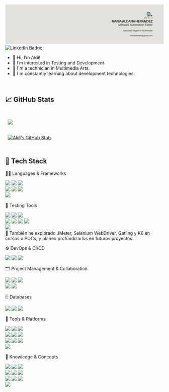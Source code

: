 [![Aldi's GitHub Banner](./assets/github_header.png)](https://www.linkedin.com/in/marialdanahz/)
[![LinkedIn Badge](https://img.shields.io/badge/LinkedIn-Profile-informational?style=flat&logo=linkedin&logoColor=black&color=e4e2dd)](https://www.linkedin.com/in/marialdanahz/)

- 👋 Hi, I’m Aldi!
- 👀 I’m interested in Testing and Development 
- 🎨 I´m a technician in Multimedia Arts.
- 🌱 I´m constantly learning about development technologies.

<!---
aldimhernandez/aldimhernandez is a ✨ special ✨ repository because its `README.md` (this file) appears on your GitHub profile.
You can click the Preview link to take a look at your changes.
--->
<br>

## &#x1f4c8; GitHub Stats

<br>
  <a href="https://github.com/aldimhernandez">
    <img align="center" style="margin:0.5rem" src="https://github-readme-stats.vercel.app/api/top-langs/?username=aldimhernandez&hide=html,css&title_color=ffffff&text_color=c9cacc&icon_color=4AB197&bg_color=1A2B34" />
  </a>
<br>
<br>
  <a href="https://github.com/aldimhernandez">
    <img align="center" style="margin:0.5rem" src="https://github-readme-stats.vercel.app/api?username=aldimhernandez&show_icons=true&line_height=27&count_private=true&title_color=ffffff&text_color=c9cacc&icon_color=4AB097&bg_color=1A2B34" alt="Aldi's GitHub Stats" />
  </a>
<br>

<br>

## 🚀 Tech Stack

🧑‍💻 Languages & Frameworks
<p> 
  <img src="https://img.shields.io/badge/Code-JavaScript-informational?style=flat&logo=javascript&logoColor=white&color=e4e2dd"/> 
  <img src="https://img.shields.io/badge/Code-TypeScript-informational?style=flat&logo=typescript&logoColor=white&color=e4e2dd"/> 
  <img src="https://img.shields.io/badge/Code-Java-informational?style=flat&logo=java&logoColor=white&color=e4e2dd"/> 
  <br> 
  <img src="https://img.shields.io/badge/Code-HTML5-informational?style=flat&logo=html5&logoColor=white&color=e4e2dd"/> 
  <img src="https://img.shields.io/badge/Code-CSS3-informational?style=flat&logo=css3&logoColor=white&color=e4e2dd"/> 
  <img src="https://img.shields.io/badge/Code-Node.js-informational?style=flat&logo=node.js&logoColor=white&color=e4e2dd"/> 
  <br> 
  <img src="https://img.shields.io/badge/Code-React-informational?style=flat&logo=react&logoColor=white&color=e4e2dd"/> 
</p>

🧪 Testing Tools
<p> 
  <img src="https://img.shields.io/badge/Test-Cypress-informational?style=flat&logo=cypress&logoColor=white&color=e4e2dd"/>
  <img src="https://img.shields.io/badge/Test-Cucumber-informational?style=flat&logo=cucumber&logoColor=white&color=e4e2dd"/>
  <img src="https://img.shields.io/badge/Test-Gherkin-informational?style=flat&logo=gherkin&logoColor=white&color=e4e2dd"/>
  <br> 
  <img src="https://img.shields.io/badge/Test-Jest-informational?style=flat&logo=jest&logoColor=white&color=e4e2dd"/>
  <img src="https://img.shields.io/badge/Test-SoapUI-informational?style=flat&logo=soapui&logoColor=white&color=e4e2dd"/>
  <img src="https://img.shields.io/badge/Test-Swagger-informational?style=flat&logo=swagger&logoColor=white&color=e4e2dd"/>
  <img src="https://img.shields.io/badge/Test-Postman-informational?style=flat&logo=postman&logoColor=white&color=e4e2dd"/>
  <br> 
  <img src="https://img.shields.io/badge/Test-BrowserStack-informational?style=flat&logo=browserstack&logoColor=white&color=e4e2dd"/>
  <br>
  📝 También he explorado JMeter, Selenium WebDriver, Gatling y K6 en cursos o POCs, y planeo profundizarlos en futuros proyectos.
</p>

⚙️ DevOps & CI/CD
<p> 
  <img src="https://img.shields.io/badge/Platform-GitHub_Actions-informational?style=flat&logo=githubactions&logoColor=white&color=e4e2dd"/>
  <img src="https://img.shields.io/badge/Platform-OpenShift-informational?style=flat&logo=redhatopenshift&logoColor=white&color=e4e2dd"/>
  <img src="https://img.shields.io/badge/Platform-Azure_Boards-informational?style=flat&logo=azuredevops&logoColor=white&color=e4e2dd"/> 
</p>

🗂️ Project Management & Collaboration
<p> 
  <img src="https://img.shields.io/badge/Tool-Jira-informational?style=flat&logo=jira&logoColor=white&color=e4e2dd"/>
  <img src="https://img.shields.io/badge/Tool-Trello-informational?style=flat&logo=trello&logoColor=white&color=e4e2dd"/>
  <img src="https://img.shields.io/badge/Tool-Azure_Boards-informational?style=flat&logo=azuredevops&logoColor=white&color=e4e2dd"/> 
  <br>
  <img src="https://img.shields.io/badge/Tool-Microsoft_Teams-informational?style=flat&logo=microsoftteams&logoColor=white&color=e4e2dd"/>
  <img src="https://img.shields.io/badge/Tool-Figma-informational?style=flat&logo=figma&logoColor=white&color=e4e2dd"/>
</p>

🗄️ Databases
<p> 
  <img src="https://img.shields.io/badge/DB-MySQL-informational?style=flat&logo=mysql&logoColor=white&color=e4e2dd"/>
  <img src="https://img.shields.io/badge/DB-Microsoft_SQL_Server-informational?style=flat&logo=microsoftsqlserver&logoColor=white&color=e4e2dd"/>
  <img src="https://img.shields.io/badge/DB-SQL-informational?style=flat&logo=sqlite&logoColor=white&color=e4e2dd"/>
</p>

🧰 Tools & Platforms
<p> 
  <img src="https://img.shields.io/badge/Tool-VSCode-informational?style=flat&logo=visualstudiocode&logoColor=white&color=e4e2dd"/> 
  <img src="https://img.shields.io/badge/Tool-IntelliJ_IDEA-informational?style=flat&logo=intellijidea&logoColor=white&color=e4e2dd"/> 
  <img src="https://img.shields.io/badge/Tool-NPM-informational?style=flat&logo=npm&logoColor=white&color=e4e2dd"/> <br> 
  <img src="https://img.shields.io/badge/Tool-Git-informational?style=flat&logo=git&logoColor=white&color=e4e2dd"/> 
  <img src="https://img.shields.io/badge/Tool-GitHub-informational?style=flat&logo=github&logoColor=white&color=e4e2dd"/> 
  <img src="https://img.shields.io/badge/Tool-Git_Bash-informational?style=flat&logo=gnubash&logoColor=white&color=e4e2dd"/> 
  <br> <img src="https://img.shields.io/badge/Tool-PowerShell-informational?style=flat&logo=powershell&logoColor=white&color=e4e2dd"/> 
  <img src="https://img.shields.io/badge/Tool-Linux-informational?style=flat&logo=linux&logoColor=white&color=e4e2dd"/> 
  <img src="https://img.shields.io/badge/Tool-SonarQube-informational?style=flat&logo=sonarqube&logoColor=white&color=e4e2dd"/> 
  <br> <img src="https://img.shields.io/badge/Tool-JSDoc-informational?style=flat&logo=jsdoc&logoColor=white&color=e4e2dd"/> 
</p>

🧠 Knowledge & Concepts
<p> 
  <img src="https://img.shields.io/badge/Methodology-Agile-informational?style=flat&logo=agile&logoColor=white&color=e4e2dd"/>
  <img src="https://img.shields.io/badge/Methodology-Scrum-informational?style=flat&logo=scrumalliance&logoColor=white&color=e4e2dd"/>
  <img src="https://img.shields.io/badge/Concept-OOP-informational?style=flat&logo=java&logoColor=white&color=e4e2dd"/>
  <br> 
  <img src="https://img.shields.io/badge/Concept-UML-informational?style=flat&logo=uml&logoColor=white&color=e4e2dd"/> 
  <img src="https://img.shields.io/badge/Concept-Microservices-informational?style=flat&logo=docker&logoColor=white&color=e4e2dd"/> 
  <img src="https://img.shields.io/badge/Testing-CRM_Testing-informational?style=flat&logo=microsoftdynamics&logoColor=white&color=e4e2dd"/> 
  <br> 
  <img src="https://img.shields.io/badge/Testing-Payment_Gateways-informational?style=flat&logo=stripe&logoColor=white&color=e4e2dd"/> 
  <img src="https://img.shields.io/badge/Tool-ALM-informational?style=flat&logo=microfocus&logoColor=white&color=e4e2dd"/> 
  <img src="https://img.shields.io/badge/Analytics-Google_Tag_Manager-informational?style=flat&logo=googletagmanager&logoColor=white&color=e4e2dd"/> 
  <br> 
  <img src="https://img.shields.io/badge/Analytics-Google_Analytics-informational?style=flat&logo=googleanalytics&logoColor=white&color=e4e2dd"/> 
</p>


